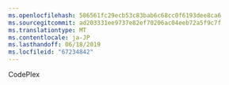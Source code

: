 ```yaml
---
ms.openlocfilehash: 506561fc29ecb53c83bab6c68cc0f6193dee8ca6
ms.sourcegitcommit: ad203331ee9737e82ef70206ac04eeb72a5f9c7f
ms.translationtype: MT
ms.contentlocale: ja-JP
ms.lasthandoff: 06/18/2019
ms.locfileid: "67234842"
---
```

CodePlex